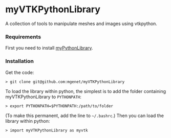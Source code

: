 # myVTKPythonLibrary
A collection of tools to manipulate meshes and images using vtkpython.
### Requirements
First you need to install [myPythonLibrary](https://github.com/mgenet/myPythonLibrary).
### Installation
Get the code:
```
> git clone git@github.com:mgenet/myVTKPythonLibrary
```
To load the library within python, the simplest is to add the folder containing myVTKPythonLibrary to `PYTHONPATH`:
```
> export PYTHONPATH=$PYTHONPATH:/path/to/folder
```
(To make this permanent, add the line to `~/.bashrc`.)
Then you can load the library within python:
```
> import myVTKPythonLibrary as myvtk
```
